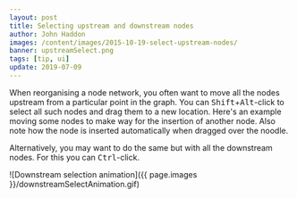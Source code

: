 ```yaml
---
layout: post
title: Selecting upstream and downstream nodes
author: John Haddon
images: /content/images/2015-10-19-select-upstream-nodes/
banner: upstreamSelect.png
tags: [tip, ui]
update: 2019-07-09
---
```


When reorganising a node network, you often want to move all the nodes upstream from a particular point in the graph. You can <kbd>Shift</kbd>+<kbd>Alt</kbd>-click to select all such nodes and drag them to a new location. Here's an example moving some nodes to make way for the insertion of another node. Also note how the node is inserted automatically when dragged over the noodle.

Alternatively, you may want to do the same but with all the downstream nodes. For this you can <kbd>Ctrl</kbd>-click.

![Downstream selection animation]({{ page.images }}/downstreamSelectAnimation.gif)
